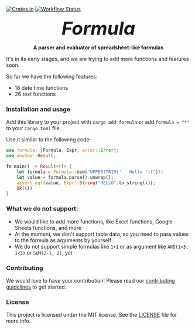 [![Crates.io](https://img.shields.io/crates/v/formula.svg)](https://crates.io/crates/formula)
[![Workflow Status](https://github.com/omid/formula/workflows/ci/badge.svg)](https://github.com/omid/formula/actions?query=workflow%3A%22ci%22)

<p align="center">
  <strong style="font-size: 50px"><em>Formula</em></strong>
</p>

<p align="center">
  <strong>A parser and evaluator of spreadsheet-like formulas</strong>
</p>

It's in its early stages, and we are trying to add more functions and features soon.

So far we have the following features:

- 18 date time functions
- 26 text functions

### Installation and usage

Add this library to your project with `cargo add formula` or add `formula = "*"` to your `Cargo.toml` file.

Use it similar to the following code:

```rust
use formula::{Formula, Expr, error::Error};
use anyhow::Result;

fn main() -> Result<()> {
    let formula = Formula::new("UPPER(TRIM('   Hello '))")?;
    let value = formula.parse().unwrap();
    assert_eq!(value, Expr::String("HELLO".to_string()));
    Ok(())
}
```

### What we do not support:

- We would like to add more functions, like Excel functions, Google Sheets functions, and more
- At the moment, we don't support table data, so you need to pass values to the formula as arguments by yourself
- We do not support simple formulas like `1+1` or as argument like `AND(1>3, 1<3)` or `SUM(2-1, 2)`, yet

### Contributing

We would love to have your contribution! Please read our [contributing guidelines](CONTRIBUTING.md) to get started.

### License

This project is licensed under the MIT license. See the [LICENSE](LICENSE.md) file for more info.
